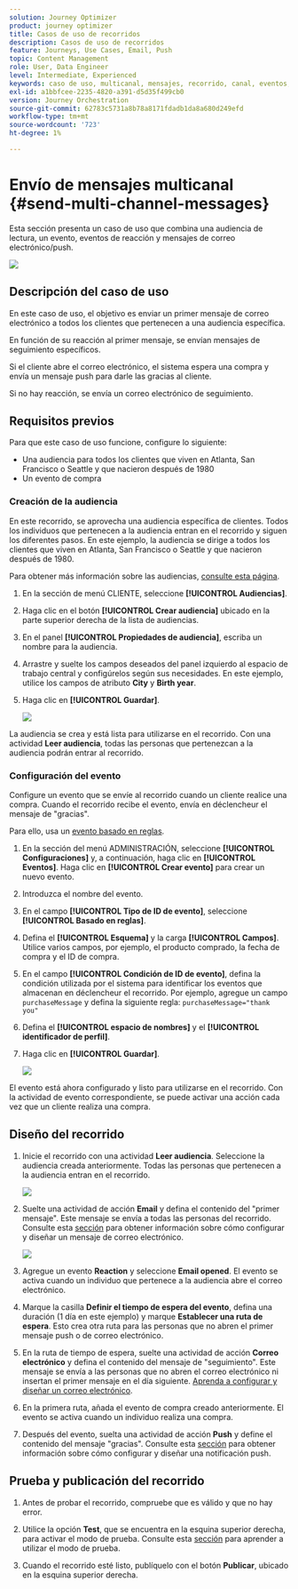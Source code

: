 ```yaml
---
solution: Journey Optimizer
product: journey optimizer
title: Casos de uso de recorridos
description: Casos de uso de recorridos
feature: Journeys, Use Cases, Email, Push
topic: Content Management
role: User, Data Engineer
level: Intermediate, Experienced
keywords: caso de uso, multicanal, mensajes, recorrido, canal, eventos, push
exl-id: a1bbfcee-2235-4820-a391-d5d35f499cb0
version: Journey Orchestration
source-git-commit: 62783c5731a8b78a8171fdadb1da8a680d249efd
workflow-type: tm+mt
source-wordcount: '723'
ht-degree: 1%

---
```


# Envío de mensajes multicanal {#send-multi-channel-messages}

Esta sección presenta un caso de uso que combina una audiencia de lectura, un evento, eventos de reacción y mensajes de correo electrónico/push.

![](assets/jo-uc1.png)

## Descripción del caso de uso

En este caso de uso, el objetivo es enviar un primer mensaje de correo electrónico a todos los clientes que pertenecen a una audiencia específica.

En función de su reacción al primer mensaje, se envían mensajes de seguimiento específicos.

Si el cliente abre el correo electrónico, el sistema espera una compra y envía un mensaje push para darle las gracias al cliente.

Si no hay reacción, se envía un correo electrónico de seguimiento.

## Requisitos previos

Para que este caso de uso funcione, configure lo siguiente:

* Una audiencia para todos los clientes que viven en Atlanta, San Francisco o Seattle y que nacieron después de 1980
* Un evento de compra

### Creación de la audiencia

En este recorrido, se aprovecha una audiencia específica de clientes. Todos los individuos que pertenecen a la audiencia entran en el recorrido y siguen los diferentes pasos. En este ejemplo, la audiencia se dirige a todos los clientes que viven en Atlanta, San Francisco o Seattle y que nacieron después de 1980.

Para obtener más información sobre las audiencias, [consulte esta página](../audience/about-audiences.md).

1. En la sección de menú CLIENTE, seleccione **[!UICONTROL Audiencias]**.
1. Haga clic en el botón **[!UICONTROL Crear audiencia]** ubicado en la parte superior derecha de la lista de audiencias.
1. En el panel **[!UICONTROL Propiedades de audiencia]**, escriba un nombre para la audiencia.
1. Arrastre y suelte los campos deseados del panel izquierdo al espacio de trabajo central y configúrelos según sus necesidades. En este ejemplo, utilice los campos de atributo **City** y **Birth year**.
1. Haga clic en **[!UICONTROL Guardar]**.

   ![](assets/add-attributes.png)

La audiencia se crea y está lista para utilizarse en el recorrido. Con una actividad **Leer audiencia**, todas las personas que pertenezcan a la audiencia podrán entrar al recorrido.

### Configuración del evento

Configure un evento que se envíe al recorrido cuando un cliente realice una compra. Cuando el recorrido recibe el evento, envía en déclencheur el mensaje de &quot;gracias&quot;.

Para ello, usa un [evento basado en reglas](../event/about-events.md).

1. En la sección del menú ADMINISTRACIÓN, seleccione **[!UICONTROL Configuraciones]** y, a continuación, haga clic en **[!UICONTROL Eventos]**. Haga clic en **[!UICONTROL Crear evento]** para crear un nuevo evento.

1. Introduzca el nombre del evento.

1. En el campo **[!UICONTROL Tipo de ID de evento]**, seleccione **[!UICONTROL Basado en reglas]**.

1. Defina el **[!UICONTROL Esquema]** y la carga **[!UICONTROL Campos]**. Utilice varios campos, por ejemplo, el producto comprado, la fecha de compra y el ID de compra.

1. En el campo **[!UICONTROL Condición de ID de evento]**, defina la condición utilizada por el sistema para identificar los eventos que almacenan en déclencheur el recorrido. Por ejemplo, agregue un campo `purchaseMessage` y defina la siguiente regla: `purchaseMessage="thank you"`

1. Defina el **[!UICONTROL espacio de nombres]** y el **[!UICONTROL identificador de perfil]**.

1. Haga clic en **[!UICONTROL Guardar]**.

   ![](assets/jo-uc2.png)

El evento está ahora configurado y listo para utilizarse en el recorrido. Con la actividad de evento correspondiente, se puede activar una acción cada vez que un cliente realiza una compra.

## Diseño del recorrido

1. Inicie el recorrido con una actividad **Leer audiencia**. Seleccione la audiencia creada anteriormente. Todas las personas que pertenecen a la audiencia entran en el recorrido.

   ![](assets/jo-uc4.png)

1. Suelte una actividad de acción **Email** y defina el contenido del &quot;primer mensaje&quot;. Este mensaje se envía a todas las personas del recorrido. Consulte esta [sección](../email/create-email.md) para obtener información sobre cómo configurar y diseñar un mensaje de correo electrónico.

   ![](assets/jo-uc5.png)

1. Agregue un evento **Reaction** y seleccione **Email opened**. El evento se activa cuando un individuo que pertenece a la audiencia abre el correo electrónico.

1. Marque la casilla **Definir el tiempo de espera del evento**, defina una duración (1 día en este ejemplo) y marque **Establecer una ruta de espera**. Esto crea otra ruta para las personas que no abren el primer mensaje push o de correo electrónico.

1. En la ruta de tiempo de espera, suelte una actividad de acción **Correo electrónico** y defina el contenido del mensaje de &quot;seguimiento&quot;. Este mensaje se envía a las personas que no abren el correo electrónico ni insertan el primer mensaje en el día siguiente. [Aprenda a configurar y diseñar un correo electrónico](../email/create-email.md).

1. En la primera ruta, añada el evento de compra creado anteriormente. El evento se activa cuando un individuo realiza una compra.

1. Después del evento, suelta una actividad de acción **Push** y define el contenido del mensaje &quot;gracias&quot;. Consulte esta [sección](../push/create-push.md) para obtener información sobre cómo configurar y diseñar una notificación push.

## Prueba y publicación del recorrido

1. Antes de probar el recorrido, compruebe que es válido y que no hay error.

1. Utilice la opción **Test**, que se encuentra en la esquina superior derecha, para activar el modo de prueba. Consulte esta [sección](testing-the-journey.md) para aprender a utilizar el modo de prueba.

1. Cuando el recorrido esté listo, publíquelo con el botón **Publicar**, ubicado en la esquina superior derecha.
